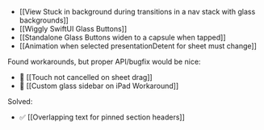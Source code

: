 * [[View Stuck in background during transitions in a nav stack with glass backgrounds]]
* [[Wiggly SwiftUI Glass Buttons]]
* [[Standalone Glass Buttons widen to a capsule when tapped]]
* [[Animation when selected presentationDetent for sheet must change]]

Found workarounds, but proper API/bugfix would be nice:

* 🛟 [[Touch not cancelled on sheet drag]]
* 🛟 [[Custom glass sidebar on iPad Workaround]]

Solved:

* ✅ [[Overlapping text for pinned section headers]]
